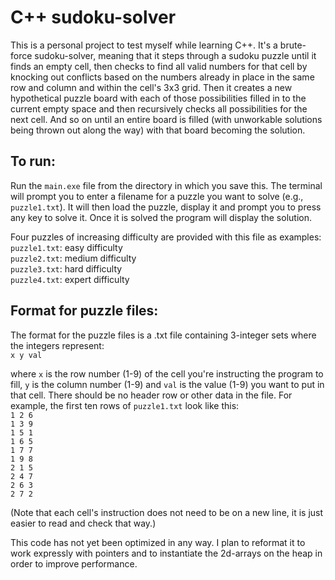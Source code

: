 # C++ sudoku-solver

This is a personal project to test myself while learning C++. It's a brute-force sudoku-solver, meaning that it steps through a sudoku puzzle until it finds an empty cell, then checks to find all valid numbers for that cell by knocking out conflicts based on the numbers already in place in the same row and column and within the cell's 3x3 grid. Then it creates a new hypothetical puzzle board with each of those possibilities filled in to the current empty space and then recursively checks all possibilities for the next cell. And so on until an entire board is filled (with unworkable solutions being thrown out along the way) with that board becoming the solution.

## To run:

Run the `main.exe` file from the directory in which you save this. The terminal will prompt you to enter a filename for a puzzle you want to solve (e.g., `puzzle1.txt`). It will then load the puzzle, display it and prompt you to press any key to solve it. Once it is solved the program will display the solution.

Four puzzles of increasing difficulty are provided with this file as examples:\
`puzzle1.txt`: easy difficulty\
`puzzle2.txt`: medium difficulty\
`puzzle3.txt`: hard difficulty\
`puzzle4.txt`: expert difficulty

## Format for puzzle files:

The format for the puzzle files is a .txt file containing 3-integer sets where the integers represent:\
`x y val`

where `x` is the row number (1-9) of the cell you're instructing the program to fill, `y` is the column number (1-9) and `val` is the value (1-9) you want to put in that cell. There should be no header row or other data in the file. For example, the first ten rows of `puzzle1.txt` look like this:  
`1 2 6`\
`1 3 9`\
`1 5 1`\
`1 6 5`\
`1 7 7`\
`1 9 8`\
`2 1 5`\
`2 4 7`\
`2 6 3`\
`2 7 2`

(Note that each cell's instruction does not need to be on a new line, it is just easier to read and check that way.)

This code has not yet been optimized in any way. I plan to reformat it to work expressly with pointers and to instantiate the 2d-arrays on the heap in order to improve performance.
